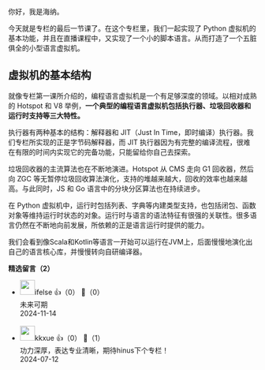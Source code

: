 你好，我是海纳。

今天就是专栏的最后一节课了。在这个专栏里，我们一起实现了 Python 虚拟机的基本功能，并且在直播课程中，又实现了一个小的脚本语言。从而打造了一个五脏俱全的小型语言虚拟机。

## 虚拟机的基本结构

就像专栏第一课所介绍的，编程语言虚拟机是一个有足够深度的领域。以相对成熟的 Hotspot 和 V8 举例，**一个典型的编程语言虚拟机包括执行器、垃圾回收器和运行时支持等三大特性。**

执行器有两种基本的结构：解释器和 JIT（Just In Time，即时编译）执行器。我们专栏所实现的正是字节码解释器，而 JIT 执行器因为有完整的编译流程，很难在有限的时间内实现它的完备功能，只能留给你自己去探索。

垃圾回收器的主流算法也在不断地演进。Hotspot 从 CMS 走向 G1 回收器，然后向 ZGC 等无暂停垃圾回收算法演化，支持的堆越来越大，回收的效率也越来越高。与此同时，JS 和 Go 语言中的分块分区算法也在持续进步。

在 Python 虚拟机中，运行时包括列表、字典等内建类型支持，也包括闭包、函数对象等维持运行时状态的对象。运行时与语言的语法特征有很强的关联性。很多语言仍然在不断地向前发展，所依赖的正是语言运行时提供的能力。

我们会看到像Scala和Kotlin等语言一开始可以运行在JVM上，后面慢慢地演化出自己的语言核心库，并慢慢转向自研编译器。
<div><strong>精选留言（2）</strong></div><ul>
<li><img src="https://static001.geekbang.org/account/avatar/00/26/eb/d7/90391376.jpg" width="30px"><span>ifelse</span> 👍（0） 💬（0）<div>未来可期</div>2024-11-14</li><br/><li><img src="https://static001.geekbang.org/account/avatar/00/11/b2/e0/bf56878a.jpg" width="30px"><span>kkxue</span> 👍（0） 💬（1）<div>功力深厚，表达专业清晰，期待hinus下个专栏！</div>2024-07-12</li><br/>
</ul>